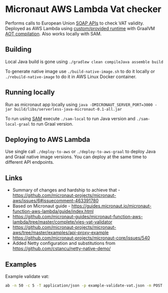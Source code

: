 # Micronaut AWS Lambda Vat checker

Performs calls to European Union [SOAP APIs](http://ec.europa.eu/taxation_customs/vies/services/checkVatService?WSDL) to check VAT validity. Deployed as AWS Lambda using [custom/provided runtime](https://docs.aws.amazon.com/lambda/latest/dg/runtimes-custom.html) with GraalVM [AOT compilation](https://www.graalvm.org/docs/reference-manual/aot-compilation/). Also works locally with SAM.

## Building

Local Java build is gone using `./gradlew clean compileJava assemble build`

To generate native image use `./build-native-image.sh` to do it locally or `./rebuild-native-image` to do it in AWS Linux Docker container.

## Running locally

Run as micronaut app locally using `java -DMICRONAUT_SERVER_PORT=3000 -jar build/libs/serverless-java-micronaut-0.1-all.jar`

To run using [SAM](https://github.com/awslabs/aws-sam-cli) execute `./sam-local` to run Java version and `./sam-local-graal` to run Graal version.

## Deploying to AWS Lambda

Use single call `./deploy-to-aws` or `./deploy-to-aws-graal` to deploy Java and Graal native image versions. You can deploy at the same time to different API endpoints.

## Links

  * Summary of changes and hardship to achieve that - https://github.com/micronaut-projects/micronaut-aws/issues/6#issuecomment-463391780
  * Based on Micronaut guide - https://guides.micronaut.io/micronaut-function-aws-lambda/guide/index.html
  * https://github.com/micronaut-guides/micronaut-function-aws-lambda/tree/master/complete/vies-vat-validator
  * https://github.com/micronaut-projects/micronaut-aws/tree/master/examples/api-proxy-example
  * https://github.com/micronaut-projects/micronaut-core/issues/540
  * Added Netty configuration and substitutions from https://github.com/cstancu/netty-native-demo/

## Examples

Example validate vat:

```bash
ab -n 50 -c 5 -T application/json -p example-validate-vat.json -m POST https://deadbeef.execute-api.eu-west-1.amazonaws.com/dev/vat/validate 
```
